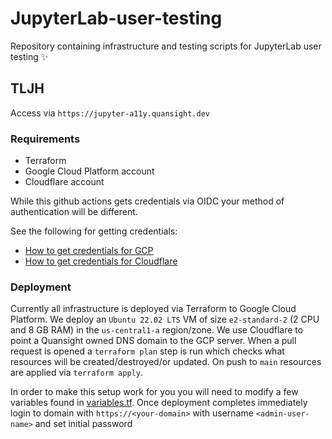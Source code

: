 # JupyterLab-user-testing
Repository containing infrastructure and testing scripts for JupyterLab user testing ✨

## TLJH

Access via `https://jupyter-a11y.quansight.dev`

### Requirements

 - Terraform
 - Google Cloud Platform account
 - Cloudflare account

While this github actions gets credentials via OIDC your method of
authentication will be different. 

See the following for getting credentials:
 - [How to get credentials for GCP](https://registry.terraform.io/providers/hashicorp/google/latest/docs/guides/getting_started)
 - [How to get credentials for Cloudflare](https://registry.terraform.io/providers/cloudflare/cloudflare/latest/docs)

### Deployment

Currently all infrastructure is deployed via Terraform to Google Cloud
Platform. We deploy an `Ubuntu 22.02 LTS` VM of size `e2-standard-2`
(2 CPU and 8 GB RAM) in the `us-central1-a` region/zone. We use
Cloudflare to point a Quansight owned DNS domain to the GCP
server. When a pull request is opened a `terraform plan` step is run
which checks what resources will be created/destroyed/or updated. On
push to `main` resources are applied via `terraform apply`.

In order to make this setup work for you you will need to modify a few
variables found in [variables.tf](./variables.tf). Once deployment
completes immediately login to domain with `https://<your-domain>`
with username `<admin-user-name>` and set initial password




